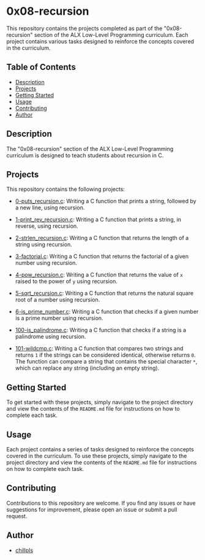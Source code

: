 # 0x08-recursion

This repository contains the projects completed as part of the "0x08-recursion" section of the ALX Low-Level Programming curriculum. Each project contains various tasks designed to reinforce the concepts covered in the curriculum.

## Table of Contents

- [Description](#description)
- [Projects](#projects)
- [Getting Started](#getting-started)
- [Usage](#usage)
- [Contributing](#contributing)
- [Author](#author)

## Description

The "0x08-recursion" section of the ALX Low-Level Programming curriculum is designed to teach students about recursion in C.

## Projects

This repository contains the following projects:

- [0-puts_recursion.c](./0-puts_recursion.c): Writing a C function that prints a string, followed by a new line, using recursion.

- [1-print_rev_recursion.c](./1-print_rev_recursion.c): Writing a C function that prints a string, in reverse, using recursion.

- [2-strlen_recursion.c](./2-strlen_recursion.c): Writing a C function that returns the length of a string using recursion.

- [3-factorial.c](./3-factorial.c): Writing a C function that returns the factorial of a given number using recursion.

- [4-pow_recursion.c](./4-pow_recursion.c): Writing a C function that returns the value of `x` raised to the power of `y` using recursion.

- [5-sqrt_recursion.c](./5-sqrt_recursion.c): Writing a C function that returns the natural square root of a number using recursion.

- [6-is_prime_number.c](./6-is_prime_number.c): Writing a C function that checks if a given number is a prime number using recursion.

- [100-is_palindrome.c](./100-is_palindrome.c): Writing a C function that checks if a string is a palindrome using recursion.

- [101-wildcmp.c](./101-wildcmp.c): Writing a C function that compares two strings and returns `1` if the strings can be considered identical, otherwise returns `0`. The function can compare a string that contains the special character `*`, which can replace any string (including an empty string).

## Getting Started

To get started with these projects, simply navigate to the project directory and view the contents of the `README.md` file for instructions on how to complete each task.

## Usage

Each project contains a series of tasks designed to reinforce the concepts covered in the curriculum. To use these projects, simply navigate to the project directory and view the contents of the `README.md` file for instructions on how to complete each task.

## Contributing

Contributions to this repository are welcome. If you find any issues or have suggestions for improvement, please open an issue or submit a pull request.

## Author

- [chillpls](https://github.com/chillpls)
